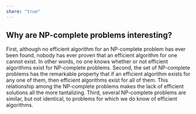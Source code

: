 ```yaml
---
share: "true"
---
```

## Why are NP-complete problems interesting? 
First, although no efficient algorithm for an NP-complete problem has ever been found, nobody has ever proven that an efficient algorithm for one cannot exist. In other words, no one knows whether or not efficient algorithms exist for NP-complete problems. Second, the set of NP-complete problems has the remarkable property that if an efficient algorithm exists for any one of them, then efficient algorithms exist for all of them. This relationship among the NP-complete problems makes the lack of efficient solutions all the more tantalizing. Third, several NP-complete problems are similar, but not identical, to problems for which we do know of efficient algorithms.